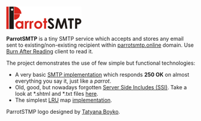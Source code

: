 ![ParrotSMTP Logo](https://github.com/vgorin/parrot-smtp/raw/master/src/main/webapp/parrot-smtp_logo1.gif)

**ParrotSMTP** is a tiny SMTP service which accepts and stores any email sent to existing/non-existing recipient within [parrotsmtp.online](http://parrotsmtp.com) domain. Use [Burn After Reading](http://parrotsmtp.com/bar_client.shtml) client to read it.

The project demonstrates the use of few simple but functional technologies:

* A very basic [SMTP implementation](https://github.com/vgorin/parrot-smtp/blob/master/src/main/java/com/parrotsmtp/service/SMTPService.java) which responds **250 OK** on almost everything you say it, just like a *parrot*. 
* Old, good, but nowadays forgotten [Server Side Includes (SSI)](https://en.wikipedia.org/wiki/Server_Side_Includes). Take a look at *.shtml and *.txt files [here](https://github.com/vgorin/parrot-smtp/tree/master/src/main/webapp).
* The simplest [LRU](https://en.wikipedia.org/wiki/Cache_replacement_policies#LRU) map [implementation](https://github.com/vgorin/parrot-smtp/blob/master/src/main/java/com/parrotsmtp/util/LRUMap.java).

ParrotSTMP logo designed by [Tatyana Boyko](https://www.linkedin.com/in/tboyko).
